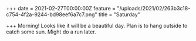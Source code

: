 +++
date = 2021-02-27T00:00:00Z
feature = "/uploads/2021/02/263b3c18-c754-4f2a-9244-bd98eef6a7c7.png"
title = "Saturday"

+++
Morning! Looks like it will be a beautiful day. Plan is to hang outside to catch some sun. Might do a run later.